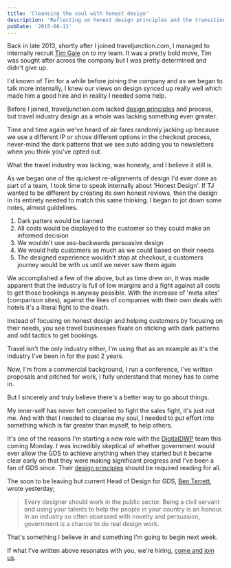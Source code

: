 ```yaml
---
title: 'Cleansing the soul with honest design'
description: 'Reflecting on honest design principles and the transition to public sector work'
pubDate: '2015-08-11'
---
```


Back in late 2013, shortly after I joined traveljunction.com, I managed to internally recruit [Tim Gale](https://twitter.com/timgale) on to my team. It was a pretty bold move, Tim was sought after across the company but I was pretty determined and didn't give up.

I'd known of Tim for a while before joining the company and as we began to talk more internally, I knew our views on design synced up really well which made him a good hire and in reality I needed some help.

Before I joined, traveljunction.com lacked [design principles](http://www.gavinelliott.co.uk/2015/02/design-team-ethos/) and process, but travel industry design as a whole was lacking something even greater.

Time and time again we've heard of air fares randomly jacking up because we use a different IP or chose different options in the checkout process, never-mind the dark patterns that we see auto adding you to newsletters when you think you've opted out.

What the travel industry was lacking, was honesty, and I believe it still is.

As we began one of the quickest re-alignments of design I'd ever done as part of a team, I took time to speak internally about 'Honest Design'. If TJ wanted to be different by creating its own honest reviews, then the design in its entirety needed to match this same thinking. I began to jot down some notes, almost guidelines.

1. Dark patters would be banned
2. All costs would be displayed to the customer so they could make an informed decision
3. We wouldn't use ass-backwards persuasive design
4. We would help customers as much as we could based on their needs
5. The designed experience wouldn't stop at checkout, a customers journey would be with us until we never saw them again

We accomplished a few of the above, but as time drew on, it was made apparent that the industry is full of low margins and a fight against all costs to get those bookings in anyway possible. With the increase of 'meta sites' (comparison sites), against the likes of companies with their own deals with hotels it's a literal fight to the death.

Instead of focusing on honest design and helping customers by focusing on their needs, you see travel businesses fixate on sticking with dark patterns and odd tactics to get bookings.

Travel isn't the only industry either, I'm using that as an example as it's the industry I've been in for the past 2 years.

Now, I'm from a commercial background, I run a conference, I've written proposals and pitched for work, I fully understand that money has to come in.

But I sincerely and truly believe there's a better way to go about things.

My inner-self has never felt compelled to fight the sales fight, it's just not me. And with that I needed to cleanse my soul, I needed to put effort into something which is far greater than myself, to help others.

It's one of the reasons I'm starting a new role with the [DigitalDWP](https://twitter.com/digitaldwp) team this coming Monday. I was incredibly skeptical of whether government would ever allow the GDS to achieve anything when they started but it became clear early on that they were making significant progress and I've been a fan of GDS since. Their [design principles](https://www.gov.uk/design-principles) should be required reading for all.

The soon to be leaving but current Head of Design for GDS, [Ben Terrett](https://twitter.com/benterrett), wrote yesterday;

> Every designer should work in the public sector. Being a civil servant and using your talents to help the people in your country is an honour. In an industry so often obsessed with novelty and persuasion, government is a chance to do real design work.

That's something I believe in and something I'm going to begin next week.

If what I've written above resonates with you, we're hiring, [come and join us](https://www.civilservicejobs.service.gov.uk/csr/jobs.cgi?jcode=1463153).